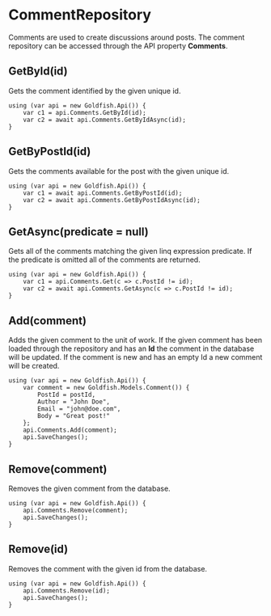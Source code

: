 # CommentRepository

Comments are used to create discussions around posts. The comment repository can be accessed through the API property **Comments**.

## GetById(id)

Gets the comment identified by the given unique id. 

	using (var api = new Goldfish.Api()) {
		var c1 = api.Comments.GetById(id);
		var c2 = await api.Comments.GetByIdAsync(id);
	}

## GetByPostId(id)

Gets the comments available for the post with the given unique id. 

	using (var api = new Goldfish.Api()) {
		var c1 = await api.Comments.GetByPostId(id);
		var c2 = await api.Comments.GetByPostIdAsync(id);
	}
		
## GetAsync(predicate = null)

Gets all of the comments matching the given linq expression predicate. If the predicate is omitted all of the comments are returned. 

	using (var api = new Goldfish.Api()) {
		var c1 = api.Comments.Get(c => c.PostId != id);
		var c2 = await api.Comments.GetAsync(c => c.PostId != id);
	}
	
## Add(comment)

Adds the given comment to the unit of work. If the given comment has been loaded through the repository and has an **Id** the comment in the database will be updated. If the comment is new and has an empty Id a new comment will be created.

	using (var api = new Goldfish.Api()) {
		var comment = new Goldfish.Models.Comment()) {
			PostId = postId,
			Author = "John Doe",
			Email = "john@doe.com",
			Body = "Great post!"
		};
		api.Comments.Add(comment);
		api.SaveChanges();
	}
	
## Remove(comment)

Removes the given comment from the database.

	using (var api = new Goldfish.Api()) {
		api.Comments.Remove(comment);
		api.SaveChanges();
	}

## Remove(id)

Removes the comment with the given id from the database.

	using (var api = new Goldfish.Api()) {
		api.Comments.Remove(id);
		api.SaveChanges();
	}

